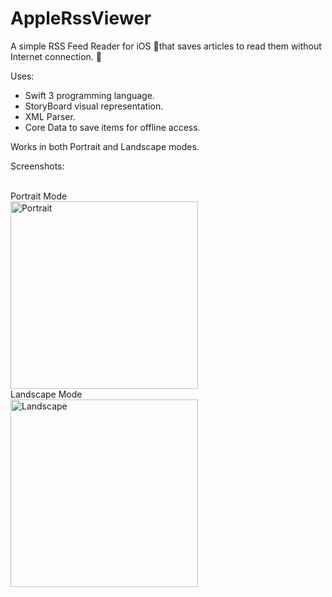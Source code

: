 

# AppleRssViewer
A simple RSS Feed Reader for iOS 📱that saves articles to read them without Internet connection. 📶

Uses:
- Swift 3 programming language.
- StoryBoard visual representation.
- XML Parser.
- Core Data to save items for offline access.

Works in both Portrait and Landscape modes. 

Screenshots:

<br>
Portrait Mode
<br>

<image alt="Portrait" src="https://d1ro8r1rbfn3jf.cloudfront.net/ms_105836/9kWdPxFtGHqWLMGfxV0foxrjRFqMCZ/IMG_3240.PNG?Expires=1494594721&Signature=SRTHlZc0uLIfi-m8sJIk3TULcS~7LebKIjNKVg7kvBfazE~6ifv6WT2h7WZHx~UMki1M0IHKn9G7R07EmqPGk~wpDNJknOQeRLlNB8dN2xiKFSbIXCI~0xRLNFasBxoyieWXKE9dCI24ajKhmZ2AUMS6CK5LlOBx0SEAL5FkCzetKffibNMpH6TiOK5giTrbRrAt0E1Mem3BTBzEWZXLS14xPFicfxBWAzmyxnGWiQOroJ2QvaaSyCyQO5tBhD8xUU9j8ha4q5E7WzWJn1cQ4iUcL33yuK93w1IHOClc87Jorz1HzpBwGMkUJ1hpiLr1huLhdQnKfw9ovtnriIYlDg__&Key-Pair-Id=APKAJHEJJBIZWFB73RSA" width="300">

<br>
Landscape Mode
<br>
<image alt="Landscape" src="https://d1ro8r1rbfn3jf.cloudfront.net/ms_105836/L2Sr73CWgBsmODh7zEJNVquaDFmUqC/IMG_3238.PNG?Expires=1494594335&Signature=KphK90gVm1JtXbQu4bJBTIg-M4CuX1LF64vK1MHKQMHqGw35FoUK1VJn2kZU7YHUZz7cTfPoqyVKU8rDWcUgcDzFVQIQt06zO8mh6PM7FIRqXiaciBtpy8HEvVWmYg23g71UnRHpcZIzw7j6qnP3GlKqP7lSHAy8fwimmEmVcbEg0YcAfjNFXgAU~P2obkKQMvhKqcxemRw0jMaaLxtVY2XlWeHFHe4oaOYPN8iXOwVTw9Kv-LR~82xKpBcKklzhBlSYpqtWrI-Kkb8tyKQVwqWLo8O-1FU5ZWPz1zLUq~PA-LsB5Um1AmDY9uPGmea350zngtx9nbWeAfV41LKJMA__&Key-Pair-Id=APKAJHEJJBIZWFB73RSA" height="300">
